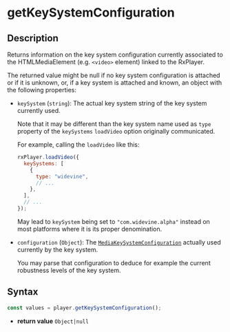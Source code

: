# getKeySystemConfiguration

## Description

Returns information on the key system configuration currently associated to the
HTMLMediaElement (e.g. `<video>` element) linked to the RxPlayer.

The returned value might be null if no key system configuration is attached or if it is
unknown, or, if a key system is attached and known, an object with the following
properties:

- `keySystem` (`string`): The actual key system string of the key system currently used.

  Note that it may be different than the key system name used as `type` property of the
  `keySystems` `loadVideo` option originally communicated.

  For example, calling the `loadVideo` like this:

  ```js
  rxPlayer.loadVideo({
    keySystems: [
      {
        type: "widevine",
        // ...
      },
    ],
    // ...
  });
  ```

  May lead to `keySystem` being set to `"com.widevine.alpha"` instead on most platforms
  where it is its proper denomination.

- `configuration` (`Object`): The
  [`MediaKeySystemConfiguration`](https://www.w3.org/TR/encrypted-media/#dom-mediakeysystemconfiguration)
  actually used currently by the key system.

  You may parse that configuration to deduce for example the current robustness levels of
  the key system.

## Syntax

```js
const values = player.getKeySystemConfiguration();
```

- **return value** `Object|null`

